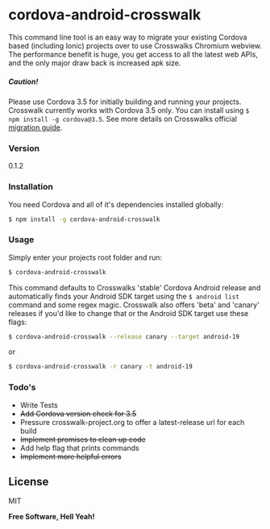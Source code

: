# cordova-android-crosswalk

This command line tool is an easy way to migrate your existing Cordova based (including Ionic) projects over to use Crosswalks Chromium webview. The performance benefit is huge, you get access to all the latest web APIs, and the only major draw back is increased apk size.

##### Caution!
Please use Cordova 3.5 for initially building and running your projects. Crosswalk
currently works with Cordova 3.5 only. You can install using `$ npm install -g cordova@3.5`.
See more details on Crosswalks official [migration guide].

### Version
0.1.2

### Installation

You need Cordova and all of it's dependencies installed globally:

```sh
$ npm install -g cordova-android-crosswalk
```

### Usage

Simply enter your projects root folder and run:

```sh
$ cordova-android-crosswalk
```

This command defaults to Crosswalks 'stable' Cordova Android release and automatically finds your Android SDK target using the `$ android list` command and some regex magic. Crosswalk also offers 'beta' and 'canary' releases if you'd like to change that or the Android SDK target use these flags:

```sh
$ cordova-android-crosswalk --release canary --target android-19
```

or

```sh
$ cordova-android-crosswalk -r canary -t android-19
```

### Todo's

 - Write Tests
 - ~~Add Cordova version check for 3.5~~
 - Pressure crosswalk-project.org to offer a latest-release url for each build
 - ~~Implement promises to clean up code~~
 - Add help flag that prints commands
 - ~~Implement more helpful errors~~

License
----

MIT


**Free Software, Hell Yeah!**

[migration guide]:https://crosswalk-project.org/documentation/cordova/migrate_an_application.html
